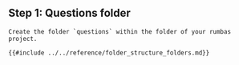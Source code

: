 ## Step 1: Questions folder

```admonish question title="Task"
Create the folder `questions` within the folder of your rumbas project.
```

```admonish info
{{#include ../../reference/folder_structure_folders.md}}
```